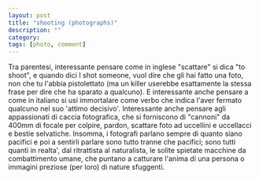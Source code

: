 ```yaml
---
layout: post
title: "shooting (photographs)"
description: ""
category: 
tags: [photo, comment]
---
```


Tra parentesi, interessante pensare come in inglese "scattare" si dica "to shoot", e quando dici I shot someone, vuol dire che gli hai fatto una foto, non che tu l'abbia pistolettato (ma un killer userebbe esattamente la stessa frase per dire che ha sparato a qualcuno). E interessante anche pensare a come in italiano si usi immortalare come verbo che indica l'aver fermato qualcuno nel suo 'attimo decisivo'. Interessante anche pensare agli appassionati di caccia fotografica, che si forniscono di "cannoni" da 400mm di focale per colpire, pardon, scattare foto ad uccellini e uccellacci e bestie selvatiche. Insomma, i fotografi parlano sempre di quanto siano pacifici e poi a sentirli parlare sono tutto tranne che pacifici; sono tutti quanti in realta', dal ritrattista al naturalista, le solite spietate macchine da combattimento umane, che puntano a catturare l'anima di una persona o immagini preziose (per loro) di nature sfuggenti.
